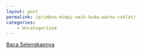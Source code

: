 ```yaml
---
layout: post
permalink: /primbon-mimpi-naik-kuda-warna-coklat/
categories:
    - Uncategorized
---
```


[Baca Selengkapnya](/08)